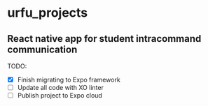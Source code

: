# urfu_projects
## React native app for student intracommand communication

TODO:
- [x] Finish migrating to Expo framework
- [ ] Update all code with XO linter
- [ ] Publish project to Expo cloud